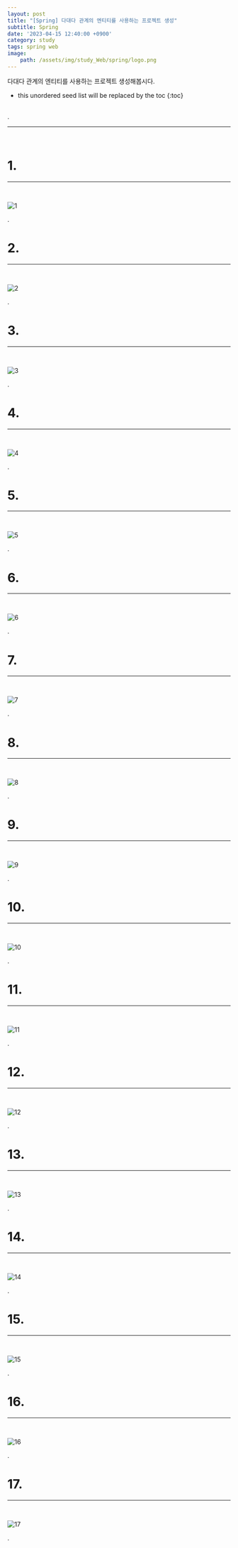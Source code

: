 ```yaml
---
layout: post
title: "[Spring] 다대다 관계의 엔티티를 사용하는 프로젝트 생성"
subtitle: Spring
date: '2023-04-15 12:40:00 +0900'
category: study
tags: spring web
image:
    path: /assets/img/study_Web/spring/logo.png
---
```


다대다 관계의 엔티티를 사용하는 프로젝트 생성해봅시다.

<!--more-->

* this unordered seed list will be replaced by the toc
{:toc}
<br>
.<br>

---
<br>

# 1. 
---
<br>

![1](/assets/img/study_Web/spring/2023-04-24-[Spring]_다대다_관계의_엔티티를_사용하는_프로젝트_생성/1.png)
<br>

.<br>

# 2. 
---
<br>

![2](/assets/img/study_Web/spring/2023-04-24-[Spring]_다대다_관계의_엔티티를_사용하는_프로젝트_생성/2.png)
<br>

.<br>


# 3. 
---
<br>

![3](/assets/img/study_Web/spring/2023-04-24-[Spring]_다대다_관계의_엔티티를_사용하는_프로젝트_생성/3.png)
<br>

.<br>

# 4. 
---
<br>

![4](/assets/img/study_Web/spring/2023-04-24-[Spring]_다대다_관계의_엔티티를_사용하는_프로젝트_생성/4.png)
<br>

.<br>

# 5. 
---
<br>

![5](/assets/img/study_Web/spring/2023-04-24-[Spring]_다대다_관계의_엔티티를_사용하는_프로젝트_생성/5.png)
<br>

.<br>

# 6. 
---
<br>

![6](/assets/img/study_Web/spring/2023-04-24-[Spring]_다대다_관계의_엔티티를_사용하는_프로젝트_생성/6.png)
<br>

.<br>

# 7. 
---
<br>

![7](/assets/img/study_Web/spring/2023-04-24-[Spring]_다대다_관계의_엔티티를_사용하는_프로젝트_생성/7.png)
<br>

.<br>

# 8. 
---
<br>

![8](/assets/img/study_Web/spring/2023-04-24-[Spring]_다대다_관계의_엔티티를_사용하는_프로젝트_생성/8.png)
<br>

.<br>

# 9. 
---
<br>

![9](/assets/img/study_Web/spring/2023-04-24-[Spring]_다대다_관계의_엔티티를_사용하는_프로젝트_생성/9.png)
<br>

.<br>

# 10.
---
<br>

![10](/assets/img/study_Web/spring/2023-04-24-[Spring]_다대다_관계의_엔티티를_사용하는_프로젝트_생성/10.png)
<br>

.<br>

# 11. 
---
<br>

![11](/assets/img/study_Web/spring/2023-04-24-[Spring]_다대다_관계의_엔티티를_사용하는_프로젝트_생성/11.png)
<br>

.<br>

# 12.
---
<br>

![12](/assets/img/study_Web/spring/2023-04-24-[Spring]_다대다_관계의_엔티티를_사용하는_프로젝트_생성/12.png)
<br>

.<br>



# 13.
---
<br>

![13](/assets/img/study_Web/spring/2023-04-24-[Spring]_다대다_관계의_엔티티를_사용하는_프로젝트_생성/13.png)
<br>

.<br>

# 14. 
---
<br>

![14](/assets/img/study_Web/spring/2023-04-24-[Spring]_다대다_관계의_엔티티를_사용하는_프로젝트_생성/14.png)
<br>

.<br>

# 15. 
---
<br>

![15](/assets/img/study_Web/spring/2023-04-24-[Spring]_다대다_관계의_엔티티를_사용하는_프로젝트_생성/15.png)
<br>

.<br>

# 16. 
---
<br>

![16](/assets/img/study_Web/spring/2023-04-24-[Spring]_다대다_관계의_엔티티를_사용하는_프로젝트_생성/16.png)
<br>

.<br>

# 17. 
---
<br>

![17](/assets/img/study_Web/spring/2023-04-24-[Spring]_다대다_관계의_엔티티를_사용하는_프로젝트_생성/17.png)
<br>

.<br>